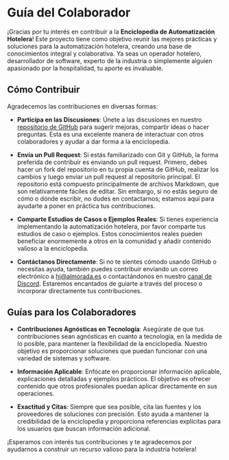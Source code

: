# Guía del Colaborador

¡Gracias por tu interés en contribuir a la **Enciclopedia de Automatización Hotelera**! Este proyecto tiene como objetivo reunir las mejores prácticas y soluciones para la automatización hotelera, creando una base de conocimientos integral y colaborativa. Ya seas un operador hotelero, desarrollador de software, experto de la industria o simplemente alguien apasionado por la hospitalidad, tu aporte es invaluable.

## Cómo Contribuir

Agradecemos las contribuciones en diversas formas:

- **Participa en las Discusiones**: Únete a las discusiones en nuestro [repositorio de GitHub](https://github.com/almorada/hotel-automation-framework/discussions) para sugerir mejoras, compartir ideas o hacer preguntas. Esta es una excelente manera de interactuar con otros colaboradores y ayudar a dar forma a la enciclopedia.

- **Envía un Pull Request**: Si estás familiarizado con Git y GitHub, la forma preferida de contribuir es enviando un pull request. Primero, debes hacer un fork del repositorio en tu propia cuenta de GitHub, realizar los cambios y luego enviar un pull request al repositorio principal. El repositorio está compuesto principalmente de archivos Markdown, que son relativamente fáciles de editar. Sin embargo, si no estás seguro de cómo o dónde escribir, no dudes en contactarnos; estamos aquí para ayudarte a poner en práctica tus contribuciones.

- **Comparte Estudios de Casos o Ejemplos Reales**: Si tienes experiencia implementando la automatización hotelera, por favor comparte tus estudios de caso o ejemplos. Estos conocimientos reales pueden beneficiar enormemente a otros en la comunidad y añadir contenido valioso a la enciclopedia.

- **Contáctanos Directamente**: Si no te sientes cómodo usando GitHub o necesitas ayuda, también puedes contribuir enviando un correo electrónico a hi@almorada.es o contactándonos en nuestro [canal de Discord](https://discord.gg/jqkaypNE). Estaremos encantados de guiarte a través del proceso o incorporar directamente tus contribuciones.

## Guías para los Colaboradores

- **Contribuciones Agnósticas en Tecnología**: Asegúrate de que tus contribuciones sean agnósticas en cuanto a tecnología, en la medida de lo posible, para mantener la flexibilidad de la enciclopedia. Nuestro objetivo es proporcionar soluciones que puedan funcionar con una variedad de sistemas y software.

- **Información Aplicable**: Enfócate en proporcionar información aplicable, explicaciones detalladas y ejemplos prácticos. El objetivo es ofrecer contenido que otros profesionales puedan aplicar directamente en sus operaciones.

- **Exactitud y Citas**: Siempre que sea posible, cita las fuentes y los proveedores de soluciones con precisión. Esto ayuda a mantener la credibilidad de la enciclopedia y proporciona referencias explícitas para los usuarios que buscan información adicional.

¡Esperamos con interés tus contribuciones y te agradecemos por ayudarnos a construir un recurso valioso para la industria hotelera!
